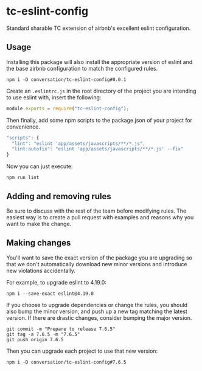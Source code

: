 # tc-eslint-config

Standard sharable TC extension of airbnb's excellent eslint configuration.

## Usage

Installing this package will also install the appropriate version of eslint and the base airbnb configuration to match the configured rules.

```
npm i -D conversation/tc-eslint-config#0.0.1
```

Create an `.eslintrc.js` in the root directory of the project you are intending to use eslint with, insert the following:

```js
module.exports = require("tc-eslint-config");
```

Then finally, add some npm scripts to the package.json of your project for convenience.

```js
"scripts": {
  "lint": "eslint 'app/assets/javascripts/**/*.js",
  "lint:autofix": "eslint 'app/assets/javascripts/**/*.js' --fix"
}
```

Now you can just execute:
```
npm run lint
```

## Adding and removing rules

Be sure to discuss with the rest of the team before modifying rules. The easiest way is to create a pull request with examples and reasons why you want to make the change.

## Making changes

You'll want to save the exact version of the package you are upgrading so that we don't automatically download new minor versions and introduce new violations accidentally.

For example, to upgrade eslint to 4.19.0:

```
npm i --save-exact eslint@4.19.0
```

If you choose to upgrade dependencies or change the rules, you should also bump the minor version, and push up a new tag matching the latest version. If there are drastic changes, consider bumping the major version.

```
git commit -m "Prepare to release 7.6.5"
git tag -a 7.6.5 -m "7.6.5"
git push origin 7.6.5
```

Then you can upgrade each project to use that new version:
```
npm i -D conversation/tc-eslint-config#7.6.5
```
